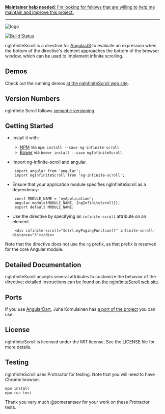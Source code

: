 [**Maintainer help needed**: I'm looking for fellows that are willing to help me maintain and improve this project.](https://github.com/sroze/ngInfiniteScroll/issues/267)

---

![logo](http://sroze.github.com/ngInfiniteScroll/images/logo-resized.png)

[![Build Status](https://travis-ci.org/sroze/ngInfiniteScroll.png?branch=master)](https://travis-ci.org/sroze/ngInfiniteScroll)

ngInfiniteScroll is a directive for [AngularJS](http://angularjs.org/) to evaluate an expression when the bottom of the directive's element approaches the bottom of the browser window, which can be used to implement infinite scrolling.

Demos
-----

Check out the running demos [at the ngInfiniteScroll web site](http://sroze.github.com/ngInfiniteScroll/demos.html).

Version Numbers
---------------

ngInfinite Scroll follows [semantic versioning](http://semver.org/).

Getting Started
---------------

 * Install it with:
   * [NPM](https://www.npmjs.com) via `npm install --save ng-infinite-scroll`
   * [Bower](https://bower.io) via `bower install --save ngInfiniteScroll`
 * Import ng-infinite-scroll and angular.

        import angular from 'angular';
        import ngInfiniteScroll from 'ng-infinite-scroll';

 * Ensure that your application module specifies ngInfiniteScroll as a dependency:

        const MODULE_NAME = 'myApplication';
        angular.module(MODULE_NAME, [ngInfiniteScroll]);
        export default MODULE_NAME;

 * Use the directive by specifying an `infinite-scroll` attribute on an element.

        <div infinite-scroll="$ctrl.myPagingFunction()" infinite-scroll-distance="3"></div>

Note that the directive does not use the `ng` prefix, as that prefix is reserved for the core Angular module.

Detailed Documentation
----------------------

ngInfiniteScroll accepts several attributes to customize the behavior of the directive; detailed instructions can be found [on the ngInfiniteScroll web site](http://sroze.github.com/ngInfiniteScroll/documentation.html).

Ports
-----

If you use [AngularDart](https://github.com/angular/angular.dart), Juha Komulainen has [a port of the project](http://pub.dartlang.org/packages/ng_infinite_scroll) you can use.

License
-------

ngInfiniteScroll is licensed under the MIT license. See the LICENSE file for more details.

Testing
-------

ngInfiniteScroll uses Protractor for testing.
Note that you will need to have Chrome browser.

    npm install
    npm run test

Thank you very much @pomerantsev for your work on these Protractor tests.
